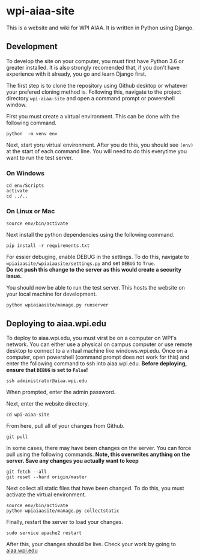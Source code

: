 # wpi-aiaa-site
 This is a website and wiki for WPI AIAA.  It is written in Python using Django.  
 
 ## Development
 To develop the site on your computer, you must first have Python 3.6 or greater installed.  It is also strongly recomended that, if you don't have experience with it already, you go and learn Django first.
 
 The first step is to clone the repository using Github desktop or whatever your prefered cloning method is.  Following this, navigate to the project directory ```wpi-aiaa-site``` and open a command prompt or powershell window.
 
 First you must create a virtual environment.  This can be done with the following command.  
 ```
 python  -m venv env
 ```
 
 Next, start yoru virtual environment.  After you do this, you should see ```(env)``` at the start of each command line.  You will need to do this everytime you want to run the test server.  
 ### On Windows
 ```
 cd env/Scripts
 activate
 cd ../..
 ```
 ### On Linux or Mac
 ```
 source env/bin/activate
 ```
 
 Next install the python dependencies using the following command.
 ```
 pip install -r requirements.txt
 ```
 
For essier debuging, enable DEBUG in the settings.  To do this, navigate to ```wpiaiaasite/wpiaiaasite/settings.py``` and set ```DEBUG``` to ```True```.  
**Do not push this change to the server as this would create a security issue.**
 
 You should now be able to run the test server.  This hosts the website on your local machine for development.
 ```
 python wpiaiaasite/manage.py runserver
 ```

## Deploying to aiaa.wpi.edu
To deploy to aiaa.wpi.edu, you must virst be on a computer on WPI's network.  You can either use a physical on campus computer or use remote desktop to connect to a virtual machine like windows.wpi.edu.  Once on a computer, open powershell (command prompt does not work for this) and enter the following command to ssh into aiaa.wpi.edu.
**Before deploying, ensure that ```DEBUG``` is set to ```False```!**

```
ssh administrator@aiaa.wpi.edu
```
When prompted, enter the admin password.

Next, enter the website directory.
```
cd wpi-aiaa-site
```

From here, pull all of your changes from Github.
```
git pull
```
In some cases, there may have been changes on the server.  You can force pull using the following commands.  **Note, this overwrites anything on the server.  Save any changes you actually want to keep**
```
git fetch --all
git reset --hard origin/master
```

Next collect all static files that have been changed.  To do this, you must activate the virtual environment.
```
source env/bin/activate
python wpiaiaasite/manage.py collectstatic
```

Finally, restart the server to load your changes.
```
sudo service apache2 restart
```

After this, your changes should be live.  Check your work by going to [aiaa.wpi.edu](https://aiaa.wpi.edu)

